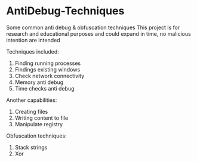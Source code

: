# AntiDebug-Techniques
Some common anti debug &amp; obfuscation techniques
This project is for research and educational purposes and could expand in time, no malicious intention are intended

Techniques included:
1) Finding running processes
2) Findings existing windows
3) Check network connectivity
4) Memory anti debug
5) Time checks anti debug

Another capabilities:
1) Creating files
2) Writing content to file
3) Manipulate registry

Obfuscation techniques:
1) Stack strings
2) Xor

